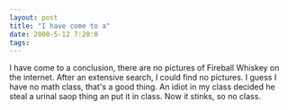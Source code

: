 ```yaml
---
layout: post
title: "I have come to a"
date: 2000-5-12 7:20:0
tags: 
---
```


I have come to a conclusion, there are no pictures of Fireball Whiskey on the internet. After an extensive search, I could find no pictures. I guess I have no math class, that's a good thing. An idiot in my class decided he steal a urinal saop thing an put it in class. Now it stinks, so no class.

